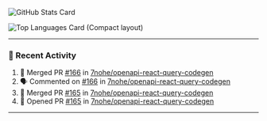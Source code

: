 ![GitHub Stats Card](https://github-readme-stats.vercel.app/api?username=7nohe&count_private=true&theme=react)

![Top Languages Card (Compact layout)](https://github-readme-stats.vercel.app/api/top-langs/?username=7nohe&layout=compact&theme=react)

---

### :koala: Recent Activity

<!--START_SECTION:activity-->
1. 🎉 Merged PR [#166](https://github.com/7nohe/openapi-react-query-codegen/pull/166) in [7nohe/openapi-react-query-codegen](https://github.com/7nohe/openapi-react-query-codegen)
2. 🗣 Commented on [#166](https://github.com/7nohe/openapi-react-query-codegen/pull/166#issuecomment-2439071435) in [7nohe/openapi-react-query-codegen](https://github.com/7nohe/openapi-react-query-codegen)
3. 🎉 Merged PR [#165](https://github.com/7nohe/openapi-react-query-codegen/pull/165) in [7nohe/openapi-react-query-codegen](https://github.com/7nohe/openapi-react-query-codegen)
4. 💪 Opened PR [#165](https://github.com/7nohe/openapi-react-query-codegen/pull/165) in [7nohe/openapi-react-query-codegen](https://github.com/7nohe/openapi-react-query-codegen)
<!--END_SECTION:activity-->

---
